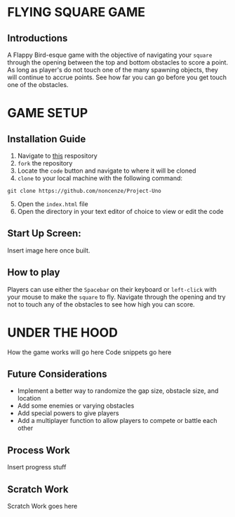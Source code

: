 # FLYING SQUARE GAME

## Introductions
A Flappy Bird-esque game with the objective of navigating your `square` through the opening between the top and bottom obstacles to score a point. As long as player's do not touch one of the many spawning objects, they will continue to accrue points. See how far you can go before you get touch one of the obstacles.


# GAME SETUP

## Installation Guide
1. Navigate to [this](https://github.com/noncenze/Project-Uno) respository
2. `fork` the repository
3. Locate the `code` button and navigate to where it will be cloned
4. `clone` to your local machine with the following command:
```
git clone https://github.com/noncenze/Project-Uno
```
5. Open the `index.html` file
6. Open the directory in your text editor of choice to view or edit the code

## Start Up Screen:
Insert image here once built.

## How to play
Players can use either the `Spacebar` on their keyboard or `left-click` with your mouse to make the `square` to fly. Navigate through the opening and try not to touch any of the obstacles to see how high you can score.


# UNDER THE HOOD
How the game works will go here
Code snippets go here

## Future Considerations
* Implement a better way to randomize the gap size, obstacle size, and location
* Add some enemies or varying obstacles
* Add special powers to give players
* Add a multiplayer function to allow players to compete or battle each other


## Process Work
Insert progress stuff

## Scratch Work
Scratch Work goes here